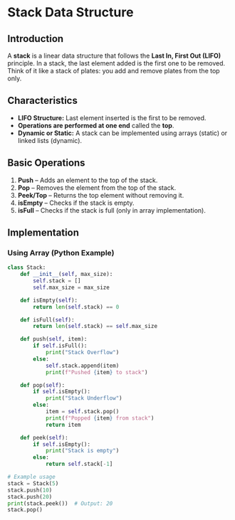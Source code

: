 # Stack Data Structure

## Introduction
A **stack** is a linear data structure that follows the **Last In, First Out (LIFO)** principle. In a stack, the last element added is the first one to be removed. Think of it like a stack of plates: you add and remove plates from the top only.

## Characteristics
- **LIFO Structure:** Last element inserted is the first to be removed.
- **Operations are performed at one end** called the **top**.
- **Dynamic or Static:** A stack can be implemented using arrays (static) or linked lists (dynamic).

## Basic Operations
1. **Push** – Adds an element to the top of the stack.
2. **Pop** – Removes the element from the top of the stack.
3. **Peek/Top** – Returns the top element without removing it.
4. **isEmpty** – Checks if the stack is empty.
5. **isFull** – Checks if the stack is full (only in array implementation).

## Implementation

### Using Array (Python Example)
```python
class Stack:
    def __init__(self, max_size):
        self.stack = []
        self.max_size = max_size

    def isEmpty(self):
        return len(self.stack) == 0

    def isFull(self):
        return len(self.stack) == self.max_size

    def push(self, item):
        if self.isFull():
            print("Stack Overflow")
        else:
            self.stack.append(item)
            print(f"Pushed {item} to stack")

    def pop(self):
        if self.isEmpty():
            print("Stack Underflow")
        else:
            item = self.stack.pop()
            print(f"Popped {item} from stack")
            return item

    def peek(self):
        if self.isEmpty():
            print("Stack is empty")
        else:
            return self.stack[-1]

# Example usage
stack = Stack(5)
stack.push(10)
stack.push(20)
print(stack.peek())  # Output: 20
stack.pop()
